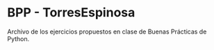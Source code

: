 # BPP - TorresEspinosa 
Archivo de los ejercicios propuestos en clase de Buenas Prácticas de Python.